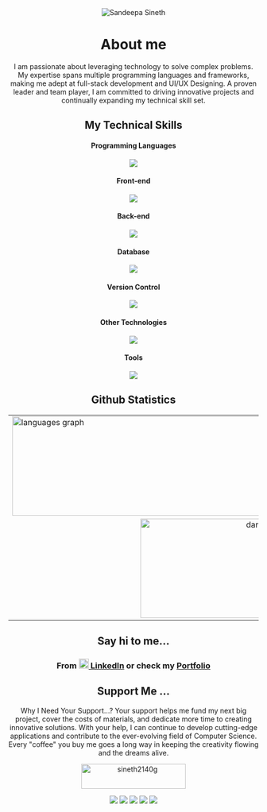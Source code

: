 <div align= "center">
<!--   <img src="https://drive.google.com/uc?export=view&id=1Du5ikn7eP6M8NefU6JnEdEZeOhVltBBO" alt="Image Description"/> -->
  <img src="https://drive.google.com/uc?export=view&id=1amNfnvqOV7UPoC3AWaayJFqtaulqTGTV" alt="Sandeepa Sineth">
 
</div>

<!--<div align= "center">
<a href="https://git.io/typing-svg"><img src="https://readme-typing-svg.demolab.com?font=Poppins&weight=600&size=36&pause=1000&color=8DA5FA&center=true&vCenter=true&random=false&width=435&lines=I'm+a;Technology+Enthusiast;Full-stack+Developer;UI/UX Designing" alt="Technology Enthusiast | Full-stack Developer | UI/UX Designing" /></a>
</div>-->

<h1 align="center">About me</h1>

<p align="center" align="center">
  I am passionate about leveraging technology to solve complex problems. My expertise spans multiple programming languages and frameworks, making me adept at full-stack development and UI/UX Designing. A proven leader and team player, I am committed to driving innovative projects and continually expanding my technical skill set.
</p>
<div>
    <h2 align="center">
    My Technical Skills 
  </h2>
<div>
  <h4 align="center"> Programming Languages</h4>
  <p align="center">
  <a>
    <img src="https://skillicons.dev/icons?i=java,js,ts,cs,kotlin,py,c,php,r"/>
  </a>
  </p>
  <h4 align="center">Front-end</h4>
  <p align="center">
  <a>
    <img src="https://skillicons.dev/icons?i=nodejs,react,redux,html,tailwind,css,sass"/>
  </a>
  </p>
  <h4 align="center"> Back-end</h4>
  <p align="center">
  <a>
    <img src="https://skillicons.dev/icons?i=nodejs,spring,dotnet,nextjs"/>
  </a> 
  </p>
  <h4 align="center"> Database</h4>
  <p align="center">
  <a>
    <img src="https://skillicons.dev/icons?i=mongodb,mysql,sqlite"/>
  </a>
  </p>
  <h4 align="center">Version Control</h4>
  <p align="center">
  <a>
    <img src="https://skillicons.dev/icons?i=git,github"/>
  </a>
  </p>
  <h4 align="center">Other Technologies</h4>
  <p align="center">
  <a>
    <img src="https://skillicons.dev/icons?i=selenium,redis,docker,gradle,linux,"/>
  </a>
  </p>
  </p>
  <h4 align="center">Tools</h4>
  <p align="center">
  <a>
    <img src="https://skillicons.dev/icons?i=postman,docker,androidstudio,visualstudio,figma,ps,"/>
  </a>
  </p>
    
</div>


<h2 align="center">
  Github Statistics 
</h2>


<div align="center">
  <table border="0">
    <tr>
      <td>
        <img src="https://github-readme-stats.vercel.app/api/top-langs?locale=en&hide_title=false&layout=compact&card_width=320&langs_count=5&theme=algolia&title_color=CBACF9&text_color=ACBDF9&hide_border=true&border_radius=10&username=darkhenrhal" height="200" width="500" alt="languages graph" />
      </td>
      <td>
        <img src="https://github-readme-stats.vercel.app/api?username=darkhenrhal&show_icons=true&locale=en&icons=true&theme=algolia&title_color=CBACF9&text_color=ACBDF9&border_radius=10&hide_border=true&icon_color=5b3df2" alt="darkhenrhal" height="200" width="500" />
      </td>
    </tr>
    <tr>
      <td colspan="2" align="center">
        <img src="https://github-readme-streak-stats.herokuapp.com/?user=darkhenrhal&icons=true&theme=algolia&title_color=CBACF9&text_color=ACBDF9&border_radius=10&hide_border=true&icon_color=5b3df2" alt="darkhenrhal" height="200" width="500" />
      </td>
    </tr>
  </table>
</div>

 
</div>

<div>
   <h2 align="center">Say hi to me...</h2>
   <h3 align="center">
    
  From   <a href="https://www.linkedin.com/in/sandeepa-sineth"><img src="https://skillicons.dev/icons?i=linkedin" height="20"/> LinkedIn</a> or check my <a href="http://sandeepasineth.vercel.app/">Portfolio</a>  
  
    
  </h3> 
</div>

  
<div>
   <h2 align="center">Support Me ...</h2>
   <p align="center">
        Why I Need Your Support...?
Your support helps me fund my next big project, cover the costs of materials, and dedicate more time to creating innovative solutions. With your help, I can continue to develop cutting-edge applications and contribute to the ever-evolving field of Computer Science. Every "coffee" you buy me goes a long way in keeping the creativity flowing and the dreams alive.
   </p>
  
  </p>
  
</p>
</div>
 

<p align="center">

  <a href="https://www.buymeacoffee.com/sineth2140g">
    <img align="center" src="https://cdn.buymeacoffee.com/buttons/v2/default-yellow.png" height="50" width="210" alt="sineth2140g" />
  </a>
</p>

<p align="center">
    <img src="https://drive.google.com/uc?export=view&id=16XeA2oV8aLqgo4yvEHSox_76aJ2sgFX3"/>
    <img src="https://drive.google.com/uc?export=view&id=16XeA2oV8aLqgo4yvEHSox_76aJ2sgFX3"/>
    <img src="https://drive.google.com/uc?export=view&id=16XeA2oV8aLqgo4yvEHSox_76aJ2sgFX3"/>
    <img src="https://drive.google.com/uc?export=view&id=16XeA2oV8aLqgo4yvEHSox_76aJ2sgFX3"/>
    <img src="https://drive.google.com/uc?export=view&id=16XeA2oV8aLqgo4yvEHSox_76aJ2sgFX3"/>
    

</p>
  







